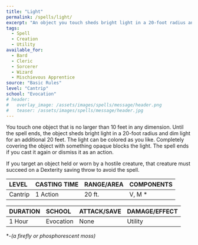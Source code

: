 ```yaml
---
title: "Light"
permalink: /spells/light/
excerpt: "An object you touch sheds bright light in a 20-foot radius and dim light for an additional 20 feet."
tags:
  - Spell
  - Creation
  - Utility
available_for:
  - Bard
  - Cleric
  - Sorcerer
  - Wizard
  - Mischievous Apprentice
source: "Basic Rules"
level: "Cantrip"
school: "Evocation"
# header:
#   overlay_image: /assets/images/spells/message/header.png
#   teaser: /assets/images/spells/message/header.jpg
---
```


You touch one object that is no larger than 10 feet in any dimension. Until the spell ends, the object sheds bright light in a 20-foot radius and dim light for an additional 20 feet. The light can be colored as you like. Completely covering the object with something opaque blocks the light. The spell ends if you cast it again or dismiss it as an action.

If you target an object held or worn by a hostile creature, that creature must succeed on a Dexterity saving throw to avoid the spell.

| LEVEL          | CASTING TIME   | RANGE/AREA     | COMPONENTS     |
| :------------- | :------------- | :------------- | :------------- |
| Cantrip        | 1 Action       | 20 ft.         | V, M *         |

| DURATION       | SCHOOL         | ATTACK/SAVE    | DAMAGE/EFFECT  |
| :------------- | :------------- | :------------- | :------------- |
| 1 Hour         | Evocation      | None           | Utility        |

\*-*(a firefly or phosphorescent moss)*
